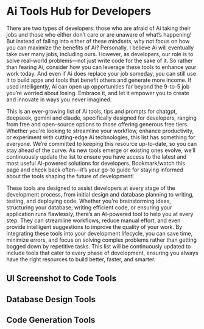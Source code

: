 # Ai Tools Hub for Developers

There are two types of developers: those who are afraid of Ai taking their jobs and those who either don’t care or are unaware of what’s happening! But instead of falling into either of these mindsets, why not focus on how you can maximize the benefits of Ai? Personally, I believe Ai will eventually take over many jobs, including ours. However, as developers, our role is to solve real-world problems—not just write code for the sake of it. So rather than fearing Ai, consider how you can leverage these tools to enhance your work today. And even if Ai does replace your job someday, you can still use it to build apps and tools that benefit others and generate more income. If used intelligently, Ai can open up opportunities far beyond the 9-to-5 job you’re worried about losing. Embrace it, and let it empower you to create and innovate in ways you never imagined.

This is an ever-growing list of Ai tools, tips and prompts for chatgpt, deepseek, gemini and claude, specifically designed for developers, ranging from free and open-source options to those offering generous free tiers. Whether you're looking to streamline your workflow, enhance productivity, or experiment with cutting-edge Ai technologies, this list has something for everyone. We’re committed to keeping this resource up-to-date, so you can stay ahead of the curve. As new tools emerge or existing ones evolve, we’ll continuously update the list to ensure you have access to the latest and most useful Ai-powered solutions for developers. Bookmark/watch this page and check back often—it’s your go-to guide for staying informed about the tools shaping the future of development!

These tools are designed to assist developers at every stage of the development process, from initial design and database planning to writing, testing, and deploying code. Whether you're brainstorming ideas, structuring your database, writing efficient code, or ensuring your application runs flawlessly, there’s an AI-powered tool to help you at every step. They can streamline workflows, reduce manual effort, and even provide intelligent suggestions to improve the quality of your work. By integrating these tools into your development lifecycle, you can save time, minimize errors, and focus on solving complex problems rather than getting bogged down by repetitive tasks. This list will be continuously updated to include tools that cater to every phase of development, ensuring you always have the right resources to build better, faster, and smarter.

## UI Screenshot to Code Tools

## Database Design Tools

## Code Generation Tools

